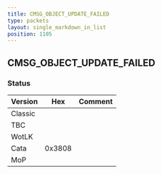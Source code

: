 ```yaml
---
title: CMSG_OBJECT_UPDATE_FAILED
type: packets
layout: single_markdown_in_list
position: 1105
---
```


## CMSG_OBJECT_UPDATE_FAILED

### Status

Version    | Hex        | Comment
---------- | ---------- | ---------- 
Classic    |            |
TBC        |            |
WotLK      |            |
Cata       | 0x3808     |
MoP        |            |